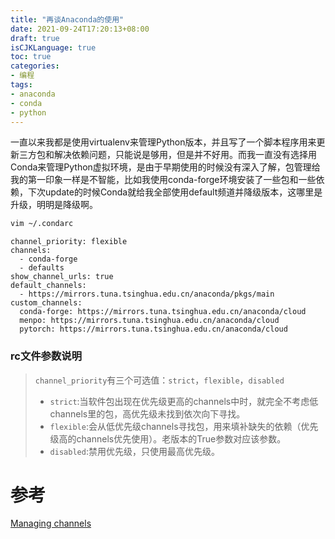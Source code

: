 ```yaml
---
title: "再谈Anaconda的使用"
date: 2021-09-24T17:20:13+08:00
draft: true
isCJKLanguage: true
toc: true
categories:
- 编程
tags:
- anaconda
- conda
- python
---
```


一直以来我都是使用virtualenv来管理Python版本，并且写了一个脚本程序用来更新三方包和解决依赖问题，只能说是够用，但是并不好用。而我一直没有选择用Conda来管理Python虚拟环境，是由于早期使用的时候没有深入了解，包管理给我的第一印象一样是不智能，比如我使用conda-forge环境安装了一些包和一些依赖，下次update的时候Conda就给我全部使用default频道并降级版本，这哪里是升级，明明是降级啊。

```bash
vim ~/.condarc
```
```apacheconf
channel_priority: flexible
channels:
  - conda-forge
  - defaults
show_channel_urls: true
default_channels:
  - https://mirrors.tuna.tsinghua.edu.cn/anaconda/pkgs/main
custom_channels:
  conda-forge: https://mirrors.tuna.tsinghua.edu.cn/anaconda/cloud
  menpo: https://mirrors.tuna.tsinghua.edu.cn/anaconda/cloud
  pytorch: https://mirrors.tuna.tsinghua.edu.cn/anaconda/cloud
```

### rc文件参数说明
> `channel_priority`有三个可选值：`strict`，`flexible`，`disabled`
> - `strict`:当软件包出现在优先级更高的channels中时，就完全不考虑低channels里的包，高优先级未找到依次向下寻找。
>  - `flexible`:会从低优先级channels寻找包，用来填补缺失的依赖（优先级高的channels优先使用）。老版本的True参数对应该参数。
>  - `disabled`:禁用优先级，只使用最高优先级。
# 参考
[Managing channels](https://conda.io/projects/conda/en/latest/user-guide/tasks/manage-channels.html#strict-channel-priority)